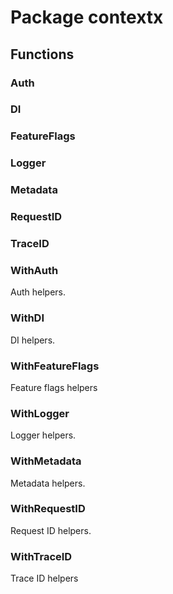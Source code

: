 # Package contextx

## Functions

### Auth

### DI

### FeatureFlags

### Logger

### Metadata

### RequestID

### TraceID

### WithAuth

Auth helpers.

### WithDI

DI helpers.

### WithFeatureFlags

Feature flags helpers

### WithLogger

Logger helpers.

### WithMetadata

Metadata helpers.

### WithRequestID

Request ID helpers.

### WithTraceID

Trace ID helpers
